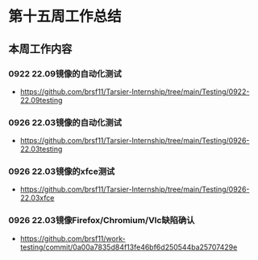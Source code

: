 # 第十五周工作总结  

## 本周工作内容  
### 0922 22.09镜像的自动化测试  
- https://github.com/brsf11/Tarsier-Internship/tree/main/Testing/0922-22.09testing  
### 0926 22.03镜像的自动化测试  
- https://github.com/brsf11/Tarsier-Internship/tree/main/Testing/0926-22.03testing  
### 0926 22.03镜像的xfce测试  
- https://github.com/brsf11/Tarsier-Internship/tree/main/Testing/0926-22.03xfce  
### 0926 22.03镜像Firefox/Chromium/Vlc缺陷确认  
- https://github.com/brsf11/work-testing/commit/0a00a7835d84f13fe46bf6d250544ba25707429e  